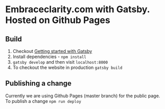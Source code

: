 # Embraceclarity.com with Gatsby. Hosted on Github Pages

## Build

1. Checkout [Getting started with Gatsby](https://www.gatsbyjs.org/tutorial/part-zero/)
2. Install dependencies - `npm install`
3. `gatsby develop` and then visit `localhost:8000`
4. To checkout the website in production `gatsby build`

## Publishing a change

Currently we are using Github Pages (master branch) for the public page. To publish a change `npm run deploy`
